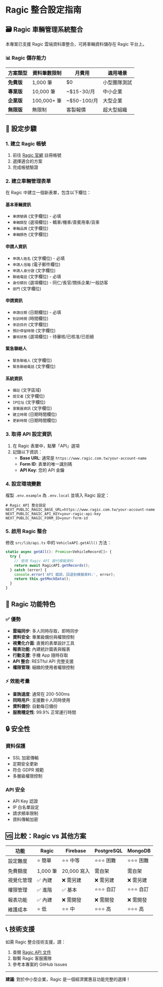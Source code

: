 # Ragic 整合設定指南

## 🗃️ Ragic 車輛管理系統整合

本專案已支援 Ragic 雲端資料庫整合，可將車輛資料儲存在 Ragic 平台上。

### 📊 Ragic 儲存能力

| 方案類型 | 資料筆數限制 | 月費用 | 適用場景 |
|---------|-------------|--------|-----------|
| **免費版** | 1,000 筆 | $0 | 小型團隊測試 |
| **專業版** | 10,000 筆 | ~$15-30/月 | 中小企業 |
| **企業版** | 100,000+ 筆 | ~$50-100/月 | 大型企業 |
| **無限版** | 無限制 | 客製報價 | 超大型組織 |

## 🚀 設定步驟

### 1. 建立 Ragic 帳號

1. 前往 [Ragic 官網](https://www.ragic.com.tw) 註冊帳號
2. 選擇適合的方案
3. 完成帳號驗證

### 2. 建立車輛管理表單

在 Ragic 中建立一個新表單，包含以下欄位：

#### 基本車輛資訊
- `車牌號碼` (文字欄位) - 必填
- `車輛類型` (選項欄位) - 轎車/機車/貴賓用車/貨車
- `車輛品牌` (文字欄位)
- `車輛顏色` (文字欄位)

#### 申請人資訊
- `申請人姓名` (文字欄位) - 必填
- `申請人信箱` (電子郵件欄位)
- `申請人身分證` (文字欄位)
- `聯絡電話` (文字欄位) - 必填
- `身份類別` (選項欄位) - 同仁/長官/關係企業/一般訪客
- `部門` (文字欄位)

#### 申請資訊
- `申請日期` (日期欄位) - 必填
- `到訪時間` (時間欄位)
- `來訪目的` (文字欄位)
- `預計停留時間` (文字欄位)
- `審核狀態` (選項欄位) - 待審核/已核准/已拒絕

#### 緊急聯絡人
- `緊急聯絡人` (文字欄位)
- `緊急聯絡電話` (文字欄位)

#### 系統資訊
- `備註` (文字區域)
- `提交者` (文字欄位)
- `IP位址` (文字欄位)
- `瀏覽器資訊` (文字欄位)
- `建立時間` (日期時間欄位)
- `更新時間` (日期時間欄位)

### 3. 取得 API 設定資訊

1. 在 Ragic 表單中，點擊「API」選項
2. 記錄以下資訊：
   - **Base URL**: 通常是 `https://www.ragic.com.tw/your-account-name`
   - **Form ID**: 表單的唯一識別碼
   - **API Key**: 您的 API 金鑰

### 4. 設定環境變數

複製 `.env.example` 為 `.env.local` 並填入 Ragic 設定：

```env
# Ragic API 整合設定
NEXT_PUBLIC_RAGIC_BASE_URL=https://www.ragic.com.tw/your-account-name
NEXT_PUBLIC_RAGIC_API_KEY=your-ragic-api-key
NEXT_PUBLIC_RAGIC_FORM_ID=your-form-id
```

### 5. 啟用 Ragic 整合

修改 `src/lib/api.ts` 中的 `VehicleAPI.getAll()` 方法：

```typescript
static async getAll(): Promise<VehicleRecord[]> {
  try {
    // 使用 Ragic API 替代模擬資料
    return await RagicAPI.getRecords();
  } catch (error) {
    console.error('API 錯誤，回退到模擬資料:', error);
    return this.getMockData();
  }
}
```

## 🔧 Ragic 功能特色

### ✅ 優勢
- **雲端同步**: 多人同時存取，即時同步
- **資料安全**: 專業級備份與權限控制
- **視覺化介面**: 直覺的表單設計工具
- **報表功能**: 內建統計圖表與報表
- **行動支援**: 手機 App 隨時存取
- **API 整合**: RESTful API 完整支援
- **權限管理**: 細緻的使用者權限控制

### ⚡ 效能考量
- **查詢速度**: 通常在 200-500ms
- **同時用戶**: 支援數十人同時使用
- **資料備份**: 自動每日備份
- **服務穩定性**: 99.9% 正常運行時間

## 🔒 安全性

### 資料保護
- SSL 加密傳輸
- 定期安全更新
- 符合 GDPR 規範
- 多層級權限控制

### API 安全
- API Key 認證
- IP 白名單設定
- 請求頻率限制
- 資料傳輸加密

## 🆚 比較：Ragic vs 其他方案

| 功能 | Ragic | Firebase | PostgreSQL | MongoDB |
|------|-------|----------|------------|---------|
| 設定難度 | ⭐ 簡單 | ⭐⭐ 中等 | ⭐⭐⭐ 困難 | ⭐⭐⭐ 困難 |
| 免費額度 | 1,000 筆 | 20,000 寫入 | 需自架 | 需自架 |
| 視覺化管理 | ✅ 內建 | ❌ 需另建 | ❌ 需另建 | ❌ 需另建 |
| 權限管理 | ✅ 進階 | ✅ 基本 | ⭐⭐⭐ 自訂 | ⭐⭐⭐ 自訂 |
| 報表功能 | ✅ 內建 | ❌ 需開發 | ❌ 需開發 | ❌ 需開發 |
| 維護成本 | ⭐ 低 | ⭐⭐ 中 | ⭐⭐⭐ 高 | ⭐⭐⭐ 高 |

## 📞 技術支援

如需 Ragic 整合技術支援，請：

1. 查閱 [Ragic API 文件](https://www.ragic.com.tw/intl/zh-TW/doc-api)
2. 聯繫 Ragic 客服團隊
3. 參考本專案的 GitHub Issues

---

**建議**: 對於中小型企業，Ragic 是一個經濟實惠且功能完整的選擇！
